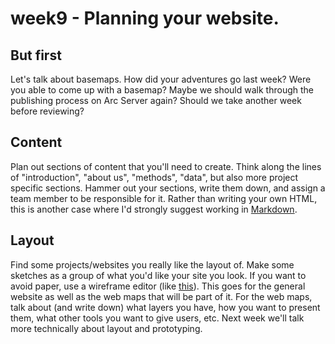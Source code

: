 # week9 - Planning your website.

## But first
Let's talk about basemaps. How did your adventures go last week? Were you able to come up with a basemap? Maybe we should walk through the publishing process on Arc Server again? Should we take another week before reviewing?

## Content
Plan out sections of content that you'll need to create. Think along the lines of "introduction", "about us", "methods", "data", but also more project specific sections. Hammer out your sections, write them down, and assign a team member to be responsible for it. Rather than writing your own HTML, this is another case where I'd strongly suggest working in [Markdown](https://github.com/umn-gis-5574/syllabus/wiki/Markdown).

## Layout
Find some projects/websites you really like the layout of. Make some sketches as a group of what you'd like your site you look. If you want to avoid paper, use a wireframe editor (like [this](https://wireframe.cc/)). This goes for the general website as well as the web maps that will be part of it. For the web maps, talk about (and write down) what layers you have, how you want to present them, what other tools you want to give users, etc. Next week we'll talk more technically about layout and prototyping. 


